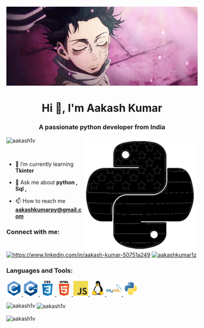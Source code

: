 [![Header](0becc1f20de8909c7daa826c1221af67.gif "Header")](#)

<h1 align="center">Hi 👋, I'm Aakash Kumar</h1>
<h3 align="center">A passionate python developer from India</h3>
<img align="right" alt="Coding" width="300" height="300" src="p1.jpg">

<p align="left"> <img src="https://komarev.com/ghpvc/?username=aakash1v&label=Profile%20views&color=0e75b6&style=flat" alt="aakash1v" /> </p>

<p align="left"> <a href="https://twitter.com/" target="blank"><img src="https://img.shields.io/twitter/follow/?logo=twitter&style=for-the-badge" alt="" /></a> </p>

- 🌱 I’m currently learning **Tkinter**

- 💬 Ask me about **python , Sql ,**

- 📫 How to reach me **aakashkumarpy@gmail.com**

<h3 align="left">Connect with me:</h3>
<p align="left">
<a href="https://www.linkedin.com/in/aakash-kumar-50751a249" target="blank"><img align="center" src="https://raw.githubusercontent.com/rahuldkjain/github-profile-readme-generator/master/src/images/icons/Social/linked-in-alt.svg" alt="https://www.linkedin.com/in/aakash-kumar-50751a249" height="30" width="40" /></a>
<a href="https://instagram.com/aakashkumar1z" target="blank"><img align="center" src="https://raw.githubusercontent.com/rahuldkjain/github-profile-readme-generator/master/src/images/icons/Social/instagram.svg" alt="aakashkumar1z" height="30" width="40" /></a>
</p>

<h3 align="left">Languages and Tools:</h3>
<p align="left"> <a href="https://www.cprogramming.com/" target="_blank" rel="noreferrer"> <img src="https://raw.githubusercontent.com/devicons/devicon/master/icons/c/c-original.svg" alt="c" width="40" height="40"/> </a> <a href="https://www.w3schools.com/cpp/" target="_blank" rel="noreferrer"> <img src="https://raw.githubusercontent.com/devicons/devicon/master/icons/cplusplus/cplusplus-original.svg" alt="cplusplus" width="40" height="40"/> </a> <a href="https://www.w3schools.com/css/" target="_blank" rel="noreferrer"> <img src="https://raw.githubusercontent.com/devicons/devicon/master/icons/css3/css3-original-wordmark.svg" alt="css3" width="40" height="40"/> </a> <a href="https://www.w3.org/html/" target="_blank" rel="noreferrer"> <img src="https://raw.githubusercontent.com/devicons/devicon/master/icons/html5/html5-original-wordmark.svg" alt="html5" width="40" height="40"/> </a> <a href="https://developer.mozilla.org/en-US/docs/Web/JavaScript" target="_blank" rel="noreferrer"> <img src="https://raw.githubusercontent.com/devicons/devicon/master/icons/javascript/javascript-original.svg" alt="javascript" width="40" height="40"/> </a> <a href="https://www.linux.org/" target="_blank" rel="noreferrer"> <img src="https://raw.githubusercontent.com/devicons/devicon/master/icons/linux/linux-original.svg" alt="linux" width="40" height="40"/> </a> <a href="https://www.mysql.com/" target="_blank" rel="noreferrer"> <img src="https://raw.githubusercontent.com/devicons/devicon/master/icons/mysql/mysql-original-wordmark.svg" alt="mysql" width="40" height="40"/> </a> <a href="https://www.python.org" target="_blank" rel="noreferrer"> <img src="https://raw.githubusercontent.com/devicons/devicon/master/icons/python/python-original.svg" alt="python" width="40" height="40"/> </a> </p>

<p><img align="left" src="https://github-readme-stats.vercel.app/api/top-langs?username=aakash1v&show_icons=true&locale=en&layout=compact" alt="aakash1v" /></p>

<p>&nbsp;<img align="center" src="https://github-readme-stats.vercel.app/api?username=aakash1v&show_icons=true&locale=en" alt="aakash1v" /></p>

<p><img align="center" src="https://github-readme-streak-stats.herokuapp.com/?user=aakash1v&" alt="aakash1v" /></p>
